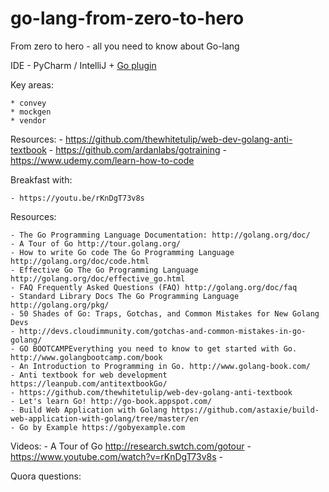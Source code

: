 # go-lang-from-zero-to-hero
From zero to hero - all you need to know about Go-lang

IDE
	- PyCharm / IntelliJ + [Go plugin](https://plugins.jetbrains.com/plugin/5047?pr=idea)

Key areas:

    * convey
    * mockgen
    * vendor
    
Resources:
	- https://github.com/thewhitetulip/web-dev-golang-anti-textbook
	- https://github.com/ardanlabs/gotraining
	- https://www.udemy.com/learn-how-to-code
    
Breakfast with:

	- https://youtu.be/rKnDgT73v8s

Resources:

	- The Go Programming Language Documentation: http://golang.org/doc/
	- A Tour of Go http://tour.golang.org/
	- How to write Go code The Go Programming Language http://golang.org/doc/code.html
	- Effective Go The Go Programming Language http://golang.org/doc/effective_go.html
	- FAQ Frequently Asked Questions (FAQ) http://golang.org/doc/faq
	- Standard Library Docs The Go Programming Language http://golang.org/pkg/
	- 50 Shades of Go: Traps, Gotchas, and Common Mistakes for New Golang Devs
	- http://devs.cloudimmunity.com/gotchas-and-common-mistakes-in-go-golang/
	- GO BOOTCAMPEverything you need to know to get started with Go. http://www.golangbootcamp.com/book
	- An Introduction to Programming in Go. http://www.golang-book.com/
	- Anti textbook for web development https://leanpub.com/antitextbookGo/
	- https://github.com/thewhitetulip/web-dev-golang-anti-textbook
	- Let's learn Go! http://go-book.appspot.com/
	- Build Web Application with Golang https://github.com/astaxie/build-web-application-with-golang/tree/master/en
	- Go by Example https://gobyexample.com
    
Videos:
	- A Tour of Go http://research.swtch.com/gotour
	- https://www.youtube.com/watch?v=rKnDgT73v8s
	- 

Quora questions:
